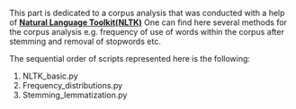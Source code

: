 This part is dedicated to a corpus analysis that was conducted with a help of [**Natural Language Toolkit(NLTK)**](https://www.nltk.org/install.html)
One can find here several methods for the corpus analysis e.g. frequency of use of words within the corpus after stemming and removal of stopwords etc.  

The sequential order of scripts represented here is the following:
1. NLTK_basic.py
2. Frequency_distributions.py 
3. Stemming_lemmatization.py
